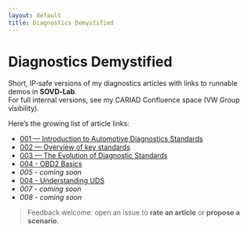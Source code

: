 ```yaml
---
layout: default
title: Diagnostics Demystified
---
```


# Diagnostics Demystified

Short, IP‑safe versions of my diagnostics articles with links to runnable demos in **SOVD‑Lab**.  
For full internal versions, see my CARIAD Confluence space (VW Group visibility).

Here’s the growing list of article links:

- [001 — Introduction to Automotive Diagnostics Standards](articles/001-introduction-to-diagnostics-standards.md)
- [002 — Overview of key standards](https://github.com/MauroCerrato/diagnostics-demystified/blob/main/articles/002-overview-of-key-standards.md)
- [003 — The Evolution of Diagnostic Standards](https://github.com/MauroCerrato/diagnostics-demystified/blob/main/articles/003-evolution-of-standards.md)
- [004 - OBD2 Basics](articles/004-obd2-basics.md)
- _*005 - coming soon*_
- [004 - Understanding UDS](https://github.com/MauroCerrato/diagnostics-demystified/blob/main/articles/006-understanding-iso-14229-uds.md)
- _*007 - coming soon*_
- _*008 - coming soon*_

> Feedback welcome: open an issue to **rate an article** or **propose a scenario**.
